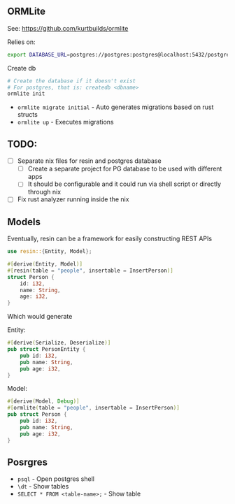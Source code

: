 ## ORMLite

See: https://github.com/kurtbuilds/ormlite

Relies on:

```sh
export DATABASE_URL=postgres://postgres:postgres@localhost:5432/postgres
```

Create db
```sh
# Create the database if it doesn't exist
# For postgres, that is: createdb <dbname>
ormlite init
```

* `ormlite migrate initial` -  Auto generates migrations based on rust structs
* `ormlite up` - Executes migrations


## TODO:

* [ ] Separate nix files for resin and postgres database
  * [ ] Create a separate project for PG database to be used with different apps
  * [ ] It should be configurable and it could run via shell script or directly through nix
* [ ] Fix rust analyzer running inside the nix

## Models

Eventually, resin can be a framework for easily constructing REST APIs

```rust
use resin::{Entity, Model};

#[derive(Entity, Model)]
#[resin(table = "people", insertable = InsertPerson)]
struct Person {
    id: i32,
    name: String,
    age: i32,
}
```

Which would generate

Entity:

```rust
#[derive(Serialize, Deserialize)]
pub struct PersonEntity {
    pub id: i32,
    pub name: String,
    pub age: i32,
}
```

Model:

```rust
#[derive(Model, Debug)]
#[ormlite(table = "people", insertable = InsertPerson)]
pub struct Person {
    pub id: i32,
    pub name: String,
    pub age: i32,
}
```

## Posrgres

* `psql` - Open postgres shell
* `\dt` - Show tables
* `SELECT * FROM <table-name>;` - Show table
